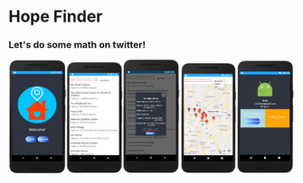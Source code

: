 # Hope Finder
### Let's do some math on twitter!
<img alt="Top Layer Input Reconstruction and Distillation Diagram" src="imgs/ss01.png"  width="20%"  height="20%"><img alt="Top Layer Input Reconstruction and Distillation Diagram" src="imgs/ss02.png"  width="20%"  height="20%"><img alt="Top Layer Input Reconstruction and Distillation Diagram" src="imgs/ss03.png"  width="20%"  height="20%"><img alt="Top Layer Input Reconstruction and Distillation Diagram" src="imgs/ss04.png"  width="20%"  height="20%"><img alt="Top Layer Input Reconstruction and Distillation Diagram" src="imgs/ss05.png"  width="20%"  height="20%">



